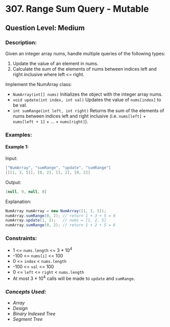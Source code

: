 # 307. Range Sum Query - Mutable
## Question Level: Medium
### Description:
Given an integer array nums, handle multiple queries of the following types:
1. Update the value of an element in nums.
2. Calculate the sum of the elements of nums between indices left and right inclusive where left <= right.

Implement the NumArray class:
- `NumArray(int[] nums)` Initializes the object with the integer array nums.
- `void update(int index, int val)` Updates the value of `nums[index]` to be val.
- `int sumRange(int left, int right)` Returns the sum of the elements of nums between indices left and right inclusive (i.e. `nums[left]` + `nums[left + 1]` + ... + `nums[right]`).

### Examples:
#### Example 1:

Input:
```Java
["NumArray", "sumRange", "update", "sumRange"]
[[[1, 3, 5]], [0, 2], [1, 2], [0, 2]]
```
Output:
```Java
[null, 9, null, 8]
```
Explanation:
```Java
NumArray numArray = new NumArray([1, 3, 5]);
numArray.sumRange(0, 2); // return 1 + 3 + 5 = 9
numArray.update(1, 2);   // nums = [1, 2, 5]
numArray.sumRange(0, 2); // return 1 + 2 + 5 = 8
```

### Constraints:

- 1 <= `nums.length` <= 3 * 10<sup>4<sup>
- -100 <= `nums[i]` <= 100
- 0 <= `index` < `nums.length`
- -100 <= `val` <= 100
- 0 <= `left` <= `right` < `nums.length`
- At most 3 * 10<sup>4</sup> calls will be made to `update` and `sumRange`.

### <i>Concepts Used:
- Array
- Design
- Binary Indexed Tree
- Segment Tree</i>